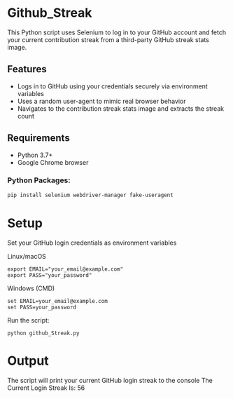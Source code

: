 # Github_Streak

This Python script uses Selenium to log in to your GitHub account and fetch your current contribution streak from a third-party GitHub streak stats image.

##  Features

- Logs in to GitHub using your credentials securely via environment variables
- Uses a random user-agent to mimic real browser behavior
- Navigates to the contribution streak stats image and extracts the streak count

## Requirements

- Python 3.7+
- Google Chrome browser

### Python Packages:

```bash
pip install selenium webdriver-manager fake-useragent
```

# Setup
Set your GitHub login credentials as environment variables

Linux/macOS

    export EMAIL="your_email@example.com"
    export PASS="your_password"

Windows (CMD)

    set EMAIL=your_email@example.com
    set PASS=your_password

Run the script:

    python github_Streak.py

# Output
The script will print your current GitHub login streak to the console
The Current Login Streak Is: 56
